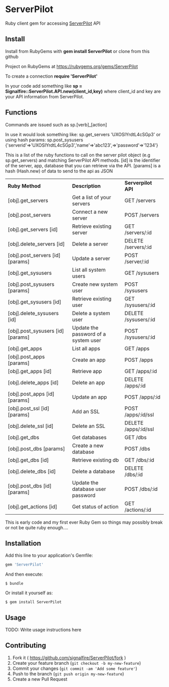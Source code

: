 # ServerPilot

Ruby client gem for accessing <a href="http://www.serverpilot.io" target="_blank">ServerPilot</a> API

Install
-------

Install from RubyGems with **gem install ServerPilot** or clone from this github

Project on RubyGems at <a href="https://rubygems.org/gems/ServerPilot" target="_blank">https://rubygems.org/gems/ServerPilot</a>

To create a connection **require 'ServerPilot'**

In your code add something like **sp = Signalfire::ServerPilot.API.new(client_id,key)**
where client_id and key are your API information from ServerPilot.

Functions
---------

Commands are issued such as sp.[verb]_[action]

In use it would look something like:
sp.get_servers 'UXOSIYrdtL4cSGp3'
or using hash params:
sp.post_sysusers {'serverid'=>'UXOSIYrdtL4cSGp3','name'=>'abc123',=>'password'=>'1234'}

This is a list of the ruby functions to call on the server pilot object (e.g sp.get_servers)
and matching ServerPilot API methods. [id] is the identifier of the server, app, database
that you can retrieve via the API. [params] is a hash (Hash.new) of data to send to the
api as JSON

<table width="100%">
<tr>
<td><strong>Ruby Method</strong></td>
<td><strong>Description</strong></td>
<td><strong>Serverpilot API</strong></td>
</tr>
<tr>
<td>[obj].get_servers</td>
<td>Get a list of your servers</td>
<td>GET /servers</td>
</tr>
<tr>
<td>[obj].post_servers</td>
<td>Connect a new server</td>
<td>POST /servers</td>
</tr>
<tr>
<td>[obj].get_servers [id]</td>
<td>Retrieve existing server</td>
<td>GET /servers/:id</td>
</tr>
<tr>
<td>[obj].delete_servers [id]</td>
<td>Delete a server</td>
<td>DELETE /servers/:id</td>
</tr>
<tr>
<td>[obj].post_servers [id] [params]</td>
<td>Update a server</td>
<td>POST /server/:id</td>
</tr>
<tr>
<td>[obj].get_sysusers</td>
<td>List all system users</td>
<td>GET /sysusers</td>
</tr>
<tr>
<td>[obj].post_sysusers [params]</td>
<td>Create new system user</td>
<td>POST /sysusers</td>
</tr>
<tr>
<td>[obj].get_sysusers [id]</td>
<td>Retrieve existing user</td>
<td>GET /sysusers/:id</td>
</tr>
<tr>
<td>[obj].delete_sysusers [id]</td>
<td>Delete a system user</td>
<td>DELETE /sysusers/:id</td>
</tr>
<tr>
<td>[obj].post_sysusers [id] [params]</td>
<td>Update the password of a system user</td>
<td>POST /sysusers/:id</td>
</tr>
<tr>
<td>[obj].get_apps</td>
<td>List all apps</td>
<td>GET /apps</td>
</tr>
<tr>
<td>[obj].post_apps [params]</td>
<td>Create an app</td>
<td>POST /apps</td>
</tr>
<tr>
<td>[obj].get_apps [id]</td>
<td>Retrieve app</td>
<td>GET /apps/:id</td>
</tr>
<tr>
<td>[obj].delete_apps [id]</td>
<td>Delete an app</td>
<td>DELETE /apps/:id</td>
</tr>
<tr>
<td>[obj].post_apps [id] [params]</td>
<td>Update an app</td>
<td>POST /apps/:id</td>
</tr>
<tr>
<td>[obj].post_ssl [id] [params]</td>
<td>Add an SSL</td>
<td>POST /apps/:id/ssl</td>
</tr>
<tr>
<td>[obj].delete_ssl [id]</td>
<td>Delete an SSL</td>
<td>DELETE /apps/:id/ssl</td>
</tr>
<tr>
<td>[obj].get_dbs</td>
<td>Get databases</td>
<td>GET /dbs</td>
</tr>
<tr>
<td>[obj].post_dbs [params]</td>
<td>Create a new database</td>
<td>POST /dbs</td>
</tr>
<tr>
<td>[obj].get_dbs [id]</td>
<td>Retrieve existing db</td>
<td>GET /dbs/:id</td>
</tr>
<tr>
<td>[obj].delete_dbs [id]</td>
<td>Delete a database</td>
<td>DELETE /dbs/:id</td>
</tr>
<tr>
<td>[obj].post_dbs [id] [params]</td>
<td>Update the database user password</td>
<td>POST /dbs/:id</td>
</tr>
<tr>
<td>[obj].get_actions [id]</td>
<td>Get status of action</td>
<td>GET /actions/:id</td>
</tr>
</table>
This is early code and my first ever Ruby Gem so things may possibly break or not be quite
ruby enough....

## Installation

Add this line to your application's Gemfile:

```ruby
gem 'ServerPilot'
```

And then execute:

    $ bundle

Or install it yourself as:

    $ gem install ServerPilot

## Usage

TODO: Write usage instructions here

## Contributing

1. Fork it ( https://github.com/signalfire/ServerPilot/fork )
2. Create your feature branch (`git checkout -b my-new-feature`)
3. Commit your changes (`git commit -am 'Add some feature'`)
4. Push to the branch (`git push origin my-new-feature`)
5. Create a new Pull Request
